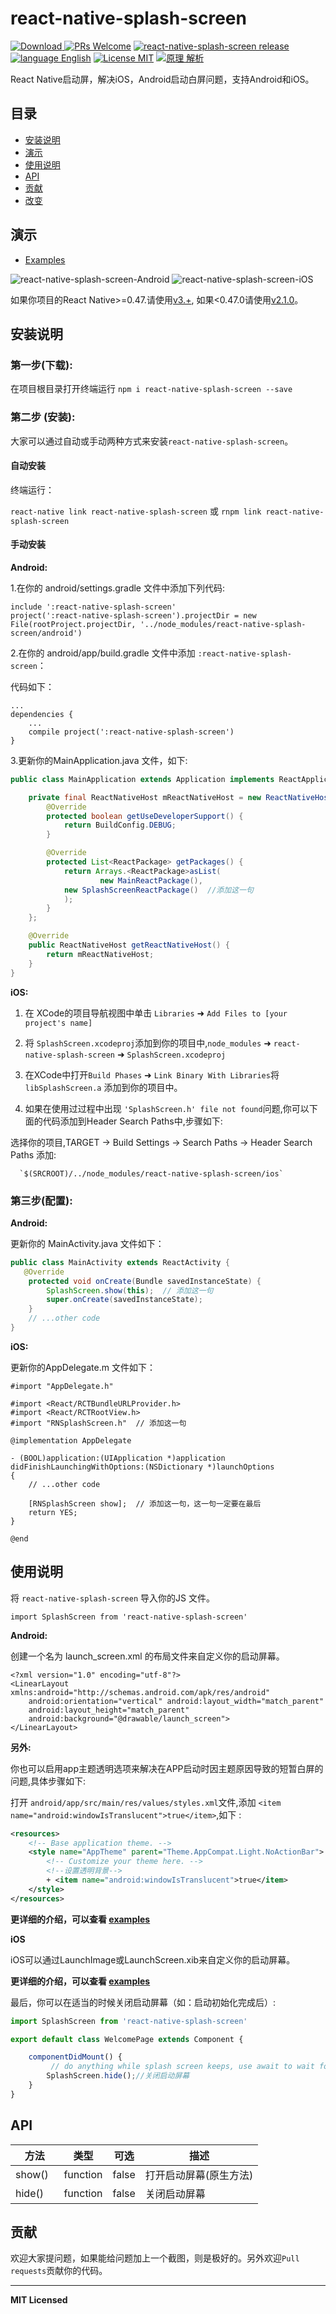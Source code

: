 # react-native-splash-screen

[![Download](https://img.shields.io/badge/Download-v3.1.1-ff69b4.svg) ](https://www.npmjs.com/package/react-native-splash-screen)
[ ![PRs Welcome](https://img.shields.io/badge/PRs-Welcome-brightgreen.svg)](https://github.com/crazycodeboy/react-native-splash-screen/pulls)
[ ![react-native-splash-screen release](https://img.shields.io/github/release/crazycodeboy/react-native-splash-screen.svg?maxAge=2592000?style=flat-square)](https://github.com/crazycodeboy/GitHubPopular/releases)
[ ![language English](https://img.shields.io/badge/language-English-feb252.svg)](https://github.com/crazycodeboy/GitHubPopular/) 
[![License MIT](http://img.shields.io/badge/license-MIT-orange.svg?style=flat)](https://raw.githubusercontent.com/crazycodeboy/react-native-check-box/master/LICENSE)
[ ![原理 解析](https://img.shields.io/badge/原理-解析-brightgreen.svg)](https://github.com/crazycodeboy/RNStudyNotes/blob/master/React%20Native%20%E9%97%AE%E9%A2%98%E5%8F%8A%E8%A7%A3%E5%86%B3%E6%96%B9%E6%A1%88%E5%90%88%E9%9B%86/React%20Native%20%E5%90%AF%E5%8A%A8%E7%99%BD%E5%B1%8F%E9%97%AE%E9%A2%98%E8%A7%A3%E5%86%B3%E6%95%99%E7%A8%8B/React%20Native%20%E5%90%AF%E5%8A%A8%E7%99%BD%E5%B1%8F%E9%97%AE%E9%A2%98%E8%A7%A3%E5%86%B3%E6%95%99%E7%A8%8B.md)



React Native启动屏，解决iOS，Android启动白屏问题，支持Android和iOS。

## 目录

- [安装说明](#安装说明)
- [演示](#演示)
- [使用说明](#使用说明)
- [API](#api)
- [贡献](#贡献)
- [改变](#改变)

## 演示  
* [Examples](https://github.com/crazycodeboy/react-native-splash-screen/tree/master/examples)

![react-native-splash-screen-Android](https://raw.githubusercontent.com/crazycodeboy/react-native-splash-screen/v3.0.0/examples/Screenshots/react-native-splash-screen-Android.gif)
![react-native-splash-screen-iOS](https://raw.githubusercontent.com/crazycodeboy/react-native-splash-screen/v3.0.0/examples/Screenshots/react-native-splash-screen-iOS.gif)



如果你项目的React Native>=0.47.请使用[v3.+](https://github.com/crazycodeboy/react-native-splash-screen/releases),
如果<0.47.0请使用[v2.1.0](https://github.com/crazycodeboy/react-native-splash-screen/releases/tag/v1.0.9)。

## 安装说明

### 第一步(下载):
在项目根目录打开终端运行 `npm i react-native-splash-screen --save`

### 第二步 (安装):

大家可以通过自动或手动两种方式来安装`react-native-splash-screen`。


#### 自动安装

终端运行：


`react-native link react-native-splash-screen` 或 `rnpm link react-native-splash-screen`

####  手动安装

**Android:**

1.在你的 android/settings.gradle 文件中添加下列代码:
```
include ':react-native-splash-screen'   
project(':react-native-splash-screen').projectDir = new File(rootProject.projectDir, '../node_modules/react-native-splash-screen/android')
```

2.在你的 android/app/build.gradle 文件中添加 `:react-native-splash-screen`：

代码如下：

```
...
dependencies {
    ...
    compile project(':react-native-splash-screen')
}
```

3.更新你的MainApplication.java 文件，如下:   

```java
public class MainApplication extends Application implements ReactApplication {

    private final ReactNativeHost mReactNativeHost = new ReactNativeHost(this) {
        @Override
        protected boolean getUseDeveloperSupport() {
            return BuildConfig.DEBUG;
        }

        @Override
        protected List<ReactPackage> getPackages() {
            return Arrays.<ReactPackage>asList(
                    new MainReactPackage(),
            new SplashScreenReactPackage()  //添加这一句
            );
        }
    };

    @Override
    public ReactNativeHost getReactNativeHost() {
        return mReactNativeHost;
    }
}
```

**iOS:**

1. 在 XCode的项目导航视图中单击 `Libraries` ➜ `Add Files to [your project's name]`
2. 将 `SplashScreen.xcodeproj`添加到你的项目中,`node_modules` ➜ `react-native-splash-screen`  ➜ `SplashScreen.xcodeproj`

3.  在XCode中打开`Build Phases` ➜ `Link Binary With Libraries`将`libSplashScreen.a` 添加到你的项目中。
4.  如果在使用过过程中出现 `'SplashScreen.h' file not found`问题,你可以下面的代码添加到Header Search Paths中,步骤如下:

 
选择你的项目,TARGET  → Build Settings → Search Paths → Header Search Paths 添加:
      
      `$(SRCROOT)/../node_modules/react-native-splash-screen/ios`


### 第三步(配置):

**Android:**

更新你的 MainActivity.java 文件如下：
```java
public class MainActivity extends ReactActivity {
   @Override
    protected void onCreate(Bundle savedInstanceState) {
        SplashScreen.show(this);  // 添加这一句
        super.onCreate(savedInstanceState);
    }
    // ...other code
}
```

**iOS:**

更新你的AppDelegate.m 文件如下：


```obj-c
#import "AppDelegate.h"

#import <React/RCTBundleURLProvider.h>
#import <React/RCTRootView.h>
#import "RNSplashScreen.h"  // 添加这一句

@implementation AppDelegate

- (BOOL)application:(UIApplication *)application didFinishLaunchingWithOptions:(NSDictionary *)launchOptions
{
    // ...other code

    [RNSplashScreen show];  // 添加这一句，这一句一定要在最后
    return YES;
}

@end

```


## 使用说明  

将 `react-native-splash-screen` 导入你的JS 文件。


`import SplashScreen from 'react-native-splash-screen'`    

**Android:**

创建一个名为 launch_screen.xml 的布局文件来自定义你的启动屏幕。

```
<?xml version="1.0" encoding="utf-8"?>
<LinearLayout xmlns:android="http://schemas.android.com/apk/res/android"
    android:orientation="vertical" android:layout_width="match_parent"
    android:layout_height="match_parent"
    android:background="@drawable/launch_screen">
</LinearLayout>
```

**另外:**

你也可以启用app主题透明选项来解决在APP启动时因主题原因导致的短暂白屏的问题,具体步骤如下:

打开 `android/app/src/main/res/values/styles.xml`文件,添加 `<item name="android:windowIsTranslucent">true</item>`,如下 :

```xml
<resources>
    <!-- Base application theme. -->
    <style name="AppTheme" parent="Theme.AppCompat.Light.NoActionBar">
        <!-- Customize your theme here. -->
        <!--设置透明背景-->
        + <item name="android:windowIsTranslucent">true</item>
    </style>
</resources>
```


**更详细的介绍，可以查看 [examples](https://github.com/crazycodeboy/react-native-splash-screen/tree/master/examples)**

**iOS**  

iOS可以通过LaunchImage或LaunchScreen.xib来自定义你的启动屏幕。

**更详细的介绍，可以查看 [examples](https://github.com/crazycodeboy/react-native-splash-screen/tree/master/examples)**

最后，你可以在适当的时候关闭启动屏幕（如：启动初始化完成后）:

```JavaScript
import SplashScreen from 'react-native-splash-screen'

export default class WelcomePage extends Component {

    componentDidMount() {
    	 // do anything while splash screen keeps, use await to wait for an async task.
        SplashScreen.hide();//关闭启动屏幕
    }
}
```

## API


方法            | 类型     | 可选 | 描述
----------------- | -------- | -------- | -----------
show()   | function | false | 打开启动屏幕(原生方法)
hide() |  function  | false  |  关闭启动屏幕   

## 贡献

欢迎大家提问题，如果能给问题加上一个截图，则是极好的。另外欢迎`Pull requests`贡献你的代码。

---

**MIT Licensed**
